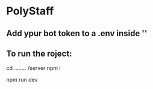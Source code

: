 # PolyStaff

## Add ypur bot token to a .env inside ''

## To run the roject:

cd ........ /server
npm i

npm run dev
